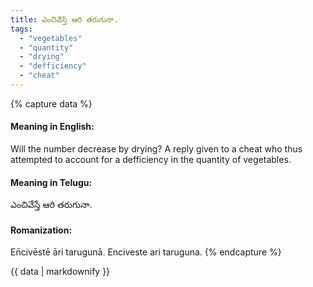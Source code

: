 ```yaml
---
title: ఎంచివేస్తే ఆరి తరుగునా.
tags:
  - "vegetables"
  - "quantity"
  - "drying"
  - "defficiency"
  - "cheat"
---
```


{% capture data %}
#### Meaning in English:
Will the number decrease by drying?
A reply given to a cheat who thus attempted to account for a defficiency in the quantity of vegetables.

#### Meaning in Telugu:
ఎంచివేస్తే ఆరి తరుగునా.

#### Romanization:
En̄civēstē āri tarugunā.
Enciveste ari taruguna.
{% endcapture %}

{{ data | markdownify }}

